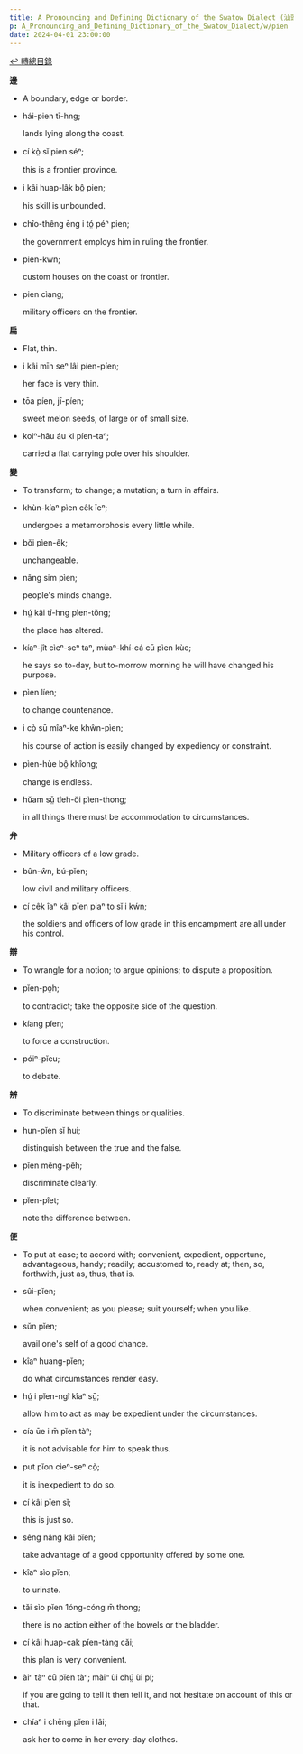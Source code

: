 ```yaml
---
title: A Pronouncing and Defining Dictionary of the Swatow Dialect (汕頭方言音義字典) / pien
p: A_Pronouncing_and_Defining_Dictionary_of_the_Swatow_Dialect/w/pien
date: 2024-04-01 23:00:00
---
```


[↩️ 轉總目錄](/A_Pronouncing_and_Defining_Dictionary_of_the_Swatow_Dialect)


**邊**
- A boundary, edge or border.

- hái-pien tī-hng;

  lands lying along the coast.

- cí kò̤ sĭ pien séⁿ;

  this is a frontier province.

- i kâi huap-lâk bô̤ pien;

  his skill is unbounded.

- chîo-thêng ēng i tó̤ péⁿ pien;

  the government employs him in ruling the frontier.

- pien-kwn;

  custom houses on the coast or frontier.

- pien cìang;

  military officers on the frontier.

**扁**
- Flat, thin.

- i kâi mīn seⁿ lâi píen-píen;

  her face is very thin.

- tōa píen, jī-píen;

  sweet melon seeds, of large or of small size.

- koiⁿ-hâu áu ki píen-taⁿ;

  carried a flat carrying pole over his shoulder.

**變**
- To transform; to change; a mutation; a turn in affairs.

- khùn-kíaⁿ pìen cêk īeⁿ;

  undergoes a metamorphosis every little while.

- bŏi pìen-êk;

  unchangeable.

- nâng sim pìen;

  people's minds change.

- hṳ́ kâi tī-hng pìen-tŏng;

  the place has altered.

- kíaⁿ-jît cìeⁿ-seⁿ taⁿ, mùaⁿ-khí-cá cū pìen kùe;

  he says so to-day, but to-morrow morning he will have changed his purpose.

- pìen líen;

  to change countenance.

- i cò̤ sṳ̄ mîaⁿ-ke khŵn-pìen;

  his course of action is easily changed by expediency or constraint.

- pìen-hùe bô̤ khîong;

  change is endless.

- hŭam sṳ̄ tîeh-ŏi pìen-thong;

  in all things there must be accommodation to circumstances.

**弁**
- Military officers of a low grade.

- bûn-ŵn, bú-pĭen;

  low civil and military officers.

- cí cêk îaⁿ kâi pĭen piaⁿ to sĭ i kẃn;

  the soldiers and officers of low grade in this encampment are all under his control.

**辯**
- To wrangle for a notion; to argue opinions; to dispute a proposition.

- pĭen-po̤h;

  to contradict; take the opposite side of the question.

- kíang pĭen;

  to force a construction.

- póiⁿ-pĭeu;

  to debate.

**辨**
- To discriminate between things or qualities.

- hun-pĭen sĭ hui;

  distinguish between the true and the false.

- pĭen mêng-pêh;

  discriminate clearly.

- pĭen-pîet;

  note the difference between.

**便**
- To put at ease; to accord with; convenient,  expedient, opportune, advantageous, handy; readily; accustomed to, ready at; then, so, forthwith, just as, thus, that is.

- sûi-pĭen;

  when convenient; as you please; suit yourself; when you like.

- sŭn pĭen;

  avail one's self of a good chance.

- kîaⁿ huang-pĭen;

  do what circumstances render easy.

- hṳ́ i pĭen-ngî kîaⁿ sṳ̄;

  allow him to act as may be expedient under the circumstances.

- cía ūe i m̄ pĭen tàⁿ;

  it is not advisable for him to speak thus.

- put pĭon cìeⁿ-seⁿ cò̤;

  it is inexpedient to do so.

- cí kâi pĭen sĭ;

  this is just so.

- sêng nâng kâi pĭen;

  take advantage of a good opportunity offered by some one.

- kîaⁿ sìo pĭen;

  to urinate.

- tăi sìo pĭen 1óng-cóng m̄ thong;

  there is no action either of the bowels or the bladder.

- cí kâi huap-cak pĭen-tàng căi;

  this plan is very convenient.

- àiⁿ tàⁿ cū pĭen tàⁿ; màiⁿ ùi chṳ́ ùi pí;

  if you are going to tell it then tell it, and not hesitate on account of this or that.

- chíaⁿ i chēng pĭen i lâi;

  ask her to come in her every-day clothes.